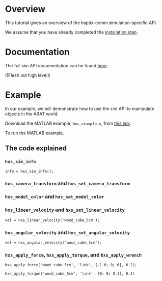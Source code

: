 # Overview
This tutorial gives an overview of the haptix-comm simulation-specific API.

We assume that you have already completed the
[installation step](http://gazebosim.org/tutorials?tut=haptix_install&cat=haptix).

# Documentation
The full sim API documentation can be found
[here](https://s3.amazonaws.com/osrf-distributions/haptix/api/0.2.2/haptix__sim_8h.html).

((Flesh out high level))

# Example
In our example, we will demonstrate how to use the sim API to manipulate objects in the ARAT world.

Download the MATLAB example, `hxs_example.m`, from
[this link](https://bitbucket.org/osrf/haptix-comm/raw/default/matlab/hxs_example.m).

To run the MATLAB example, 


## The code explained

### `hxs_sim_info`

~~~
info = hxs_sim_info();
~~~

### `hxs_camera_transform` and `hxs_set_camera_transform`

<include lang='matlab' from="/\% Get the user camera pose/" to="/hxs_set_camera_transform\(new_tx\);/" src='http://bitbucket.org/osrf/haptix-comm/raw/default/matlab/hxs_example.m'/> 

### `hxs_model_color` and `hxs_set_model_color`

<include lang='matlab' from="/\% Change the table color./" to="/hxs_model_color\('table'\);/" src='http://bitbucket.org/osrf/haptix-comm/raw/default/matlab/hxs_example.m'/> 


### `hxs_linear_velocity` and `hxs_set_linear_velocity`

~~~
vel = hxs_linear_velocity('wood_cube_5cm');
~~~

<include lang='matlab' from="/\% Move by setting linear velocity/" to="/pause\(1.0\);/" src='http://bitbucket.org/osrf/haptix-comm/raw/default/matlab/hxs_example.m'/> 

### `hxs_angular_velocity` and `hxs_set_angular_velocity`

~~~
vel = hxs_angular_velocity('wood_cube_5cm');
~~~

<include lang='matlab' from="/\% Move by setting angular velocity/" to="/pause\(1.0\);/" src='http://bitbucket.org/osrf/haptix-comm/raw/default/matlab/hxs_example.m'/> 

### `hxs_apply_force`, `hxs_apply_torque`, and `hxs_apply_wrench`

~~~
hxs_apply_force('wood_cube_5cm', 'link', [-1.0; 0; 0], 0.2);
~~~

~~~
hxs_apply_torque('wood_cube_5cm', 'link', [0; 0; 0.1], 0.1)
~~~

<include lang='matlab' from="/\% Apply force and torque/" to="/pause\(1.5\);/" src='http://bitbucket.org/osrf/haptix-comm/raw/default/matlab/hxs_example.m'/> 


